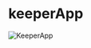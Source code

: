 # keeperApp
![KeeperApp](https://github.com/sarwesh123/keeperApp/assets/86058302/def792ae-9dae-4953-b3fe-6666110ccd63)
